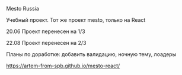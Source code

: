 Mesto Russia

Учебный проект. 
Тот же проект mesto, только на React

20.06
Проект перенесен на 1/3

22.08
Проект перенесен на 2/3

Планы по доработке: добавить валидацию, ночную тему, лоадеры

https://artem-from-spb.github.io/mesto-react/
